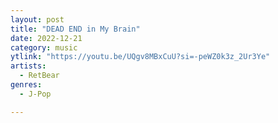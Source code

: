 ```yaml
---
layout: post
title: "DEAD END in My Brain"
date: 2022-12-21
category: music
ytlink: "https://youtu.be/UQgv8MBxCuU?si=-peWZ0k3z_2Ur3Ye"
artists:
  - RetBear
genres:
  - J-Pop

---
```

